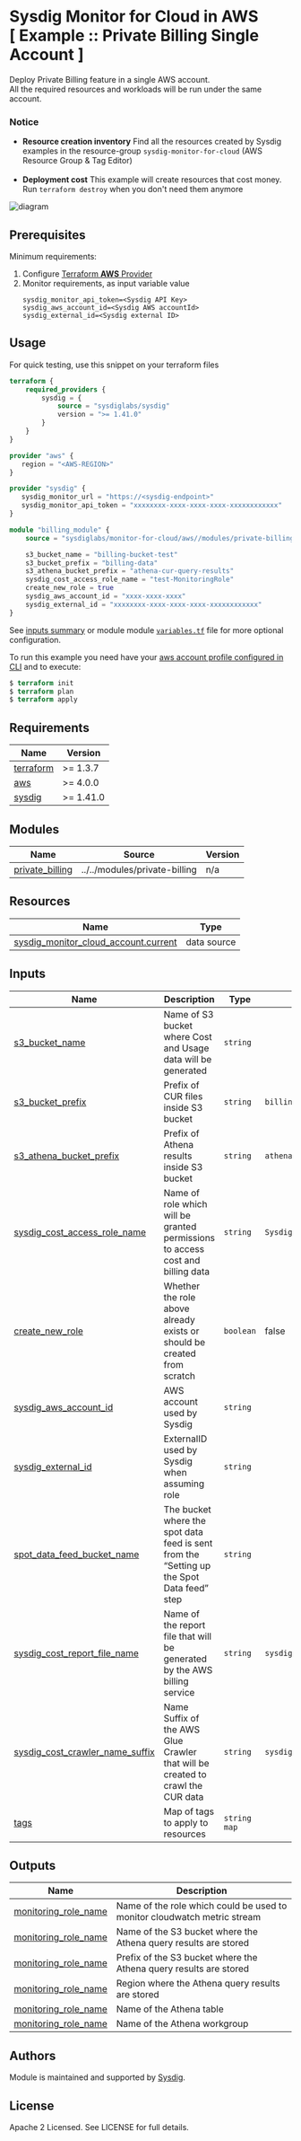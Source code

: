 # Sysdig Monitor for Cloud in AWS<br/>[ Example :: Private Billing Single Account ]

Deploy Private Billing feature in a single AWS account.<br/>
All the required resources and workloads will be run under the same account.


### Notice
* **Resource creation inventory** Find all the resources created by Sysdig examples in the resource-group `sysdig-monitor-for-cloud` (AWS Resource Group & Tag Editor) <br/><br/>
* **Deployment cost** This example will create resources that cost money.<br/>Run `terraform destroy` when you don't need them anymore

![diagram](https://raw.githubusercontent.com/sysdiglabs/terraform-aws-monitor-for-cloud/main/examples/private-billing-single-account/diagram.png)

## Prerequisites

Minimum requirements:

1. Configure [Terraform **AWS** Provider](https://registry.terraform.io/providers/hashicorp/aws/latest/docs)
2. Monitor requirements, as input variable value
    ```
    sysdig_monitor_api_token=<Sysdig API Key>
    sysdig_aws_account_id=<Sysdig AWS accountId>
    sysdig_external_id=<Sysdig external ID>
    ```


## Usage

For quick testing, use this snippet on your terraform files

```terraform
terraform {
    required_providers {
        sysdig = {
            source = "sysdiglabs/sysdig"
            version = ">= 1.41.0"
        }
    }
}

provider "aws" {
   region = "<AWS-REGION>"
}

provider "sysdig" {
   sysdig_monitor_url = "https://<sysdig-endpoint>"
   sysdig_monitor_api_token = "xxxxxxxx-xxxx-xxxx-xxxx-xxxxxxxxxxxx"
}

module "billing_module" {
    source = "sysdiglabs/monitor-for-cloud/aws//modules/private-billing"

    s3_bucket_name = "billing-bucket-test"
    s3_bucket_prefix = "billing-data"
    s3_athena_bucket_prefix = "athena-cur-query-results"
    sysdig_cost_access_role_name = "test-MonitoringRole"
    create_new_role = true
    sysdig_aws_account_id = "xxxx-xxxx-xxxx"
    sysdig_external_id = "xxxxxxxx-xxxx-xxxx-xxxx-xxxxxxxxxxxx"
}
```

See [inputs summary](#inputs) or module module [`variables.tf`](https://github.com/sysdiglabs/terraform-aws-monitor-for-cloud/blob/master/examples/private-billing-single-account/variables.tf) file for more optional configuration.

To run this example you need have your [aws account profile configured in CLI](https://docs.aws.amazon.com/cli/latest/userguide/cli-configure-profiles.html) and to execute:
```terraform
$ terraform init
$ terraform plan
$ terraform apply
```

<!-- BEGINNING OF PRE-COMMIT-TERRAFORM DOCS HOOK -->
## Requirements

| Name | Version |
|------|---------|
| <a name="requirement_terraform"></a> [terraform](#requirement\_terraform) | >= 1.3.7 |
| <a name="requirement_aws"></a> [aws](#requirement\_aws) | >= 4.0.0 |
| <a name="requirement_sysdig"></a> [sysdig](#requirement\_sysdig) | >= 1.41.0 |


## Modules

| Name | Source | Version |
|------|--------|---------|
| <a name="module_private_billing"></a> [private\_billing](#module\_private\_billing) | ../../modules/private-billing | n/a |

## Resources

| Name | Type |
|------|------|
| [sysdig_monitor_cloud_account.current](https://registry.terraform.io/providers/sysdiglabs/sysdig/latest/docs/resources/monitor_cloud_account) | data source |

## Inputs

| Name | Description | Type | Default | Required |
|------|-------------|------|---------|:--------:|
|<a name="s3_bucket_name"></a> [s3\_bucket\_name](#input\_s3\_bucket\_name) | Name of S3 bucket where Cost and Usage data will be generated | `string` | ` ` | yes |
|<a name="s3_bucket_prefix"></a> [s3\_bucket\_prefix](#input\_s3\_bucket\_prefix) | Prefix of CUR files inside S3 bucket | `string` | `billing-data` | yes |
|<a name="s3_athena_bucket_prefix"></a> [s3\_athena\_bucket\_prefix](#input\_s3\_athena\_bucket\_prefix) | Prefix of Athena results inside S3 bucket | `string` | `athena-cur-query-results` | yes |
|<a name="sysdig_cost_access_role_name"></a> [sysdig\_cost\_access\_role\_name](#input\_sysdig\_cost\_access\_role_name) | Name of role which will be granted permissions to access cost and billing data | `string` | `SysdigBillingIntegrationMonitoringRole` | yes |
|<a name="create_new_role"></a> [create\_new\_role](#input\_create\_new\_role) | Whether the role above already exists or should be created from scratch | `boolean` | false | yes |
|<a name="sysdig_aws_account_id"></a> [sysdig\_aws\_account\_id](#input\_sysdig\_aws\_account\_id) | AWS account used by Sysdig | `string` | ` ` | yes |
|<a name="sysdig_external_id"></a> [sysdig\_external\_id](#input\_sysdig\_external\_id) | ExternalID used by Sysdig when assuming role | `string` | ` ` | yes |
|<a name="spot_data_feed_bucket_name"></a> [spot\_data\_feed\_bucket\_name](#input\_spot\_data\_feed\_bucket\_name) | The bucket where the spot data feed is sent from the “Setting up the Spot Data feed” step | `string` | ` ` | no |
|<a name="sysdig_cost_report_file_name"></a> [sysdig\_cost\_report\_file\_name](#input\_sysdig\_cost\_report\_file\_name) | Name of the report file that will be generated by the AWS billing service | `string` | `sysdig_aws_private_billing` | no |
|<a name="sysdig_cost_crawler_name_suffix"></a> [sysdig\_cost\_crawler\_name\_suffix](#input\_sysdig\_cost\_crawler\_name\_suffix) | Name Suffix of the AWS Glue Crawler that will be created to crawl the CUR data | `string` | `sysdig_aws_private_billing` | no |
|<a name="tags"></a> [tags](#input\_tags) | Map of tags to apply to resources | `string map` | ` ` | no |

## Outputs

| Name | Description |
|------|-------------|
| <a name="output_monitoring_role_name"></a> [monitoring\_role\_name](#output\_monitoring\_role\_name) | Name of the role which could be used to monitor cloudwatch metric stream |
| <a name="athena_bucket_name"></a> [monitoring\_role\_name](#output\_monitoring\_role\_name) | Name of the S3 bucket where the Athena query results are stored |
| <a name="athena_database_name"></a> [monitoring\_role\_name](#output\_monitoring\_role\_name) | Prefix of the S3 bucket where the Athena query results are stored |
| <a name="athena_region"></a> [monitoring\_role\_name](#output\_monitoring\_role\_name) | Region where the Athena query results are stored |
| <a name="athena_table_name"></a> [monitoring\_role\_name](#output\_monitoring\_role\_name) | Name of the Athena table |
| <a name="athena_workgroup_name"></a> [monitoring\_role\_name](#output\_monitoring\_role\_name) | Name of the Athena workgroup |
<!-- END OF PRE-COMMIT-TERRAFORM DOCS HOOK -->


## Authors

Module is maintained and supported by [Sysdig](https://sysdig.com).

## License

Apache 2 Licensed. See LICENSE for full details.